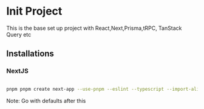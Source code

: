 # Init Project

This is the base set up project with React,Next,Prisma,tRPC, TanStack Query etc

## Installations

### NextJS

```bash

pnpm pnpm create next-app --use-pnpm --eslint --typescript --import-alias "@/*" project-name

```

Note: Go with defaults after this
